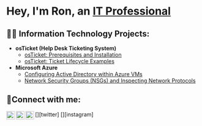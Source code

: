 <h1>Hey, I'm Ron, an <a href="https://linkedin.com/in/ronald-perdomo-66256b88">IT Professional</a></h1>

<h2>👨‍💻 Information Technology Projects:</h2>

- <b>osTicket (Help Desk Ticketing System)</b>
  - [osTicket: Prerequisites and Installation](https://github.com/RonPerdomo/osticket-prereqs)
  - [osTicket: Ticket Lifecycle Examples](https://github.com/RonPerdomo/ticket-lifecycle)
- <b>Microsoft Azure</b>
  - [Configuring Active Directory within Azure VMs](https://github.com/RonPerdomo/configure-ad)
  - [Network Security Groups (NSGs) and Inspecting Network Protocols](https://github.com/RonPerdomo/azure-network-protocols)

<h2>🤳Connect with me:</h2>

[<img align="left" alt="Josh | Twitter" width="22px" src="https://cdn.jsdelivr.net/npm/simple-icons@v3/icons/twitter.svg" />][twitter]
[<img align="left" alt="Josh | LinkedIn" width="22px" src="https://cdn.jsdelivr.net/npm/simple-icons@v3/icons/linkedin.svg" />][linkedin]
[<img align="left" alt="Josh | Instagram" width="22px" src="https://cdn.jsdelivr.net/npm/simple-icons@v3/icons/instagram.svg" />][instagram]

[youtube]: https://www.youtube.com/@RTechIsFuture
[linkedin]: https://linkedin.com/in/ronald-perdomo-66256b88
